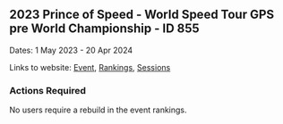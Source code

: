 ## 2023 Prince of Speed - World Speed Tour GPS pre World Championship - ID 855

Dates: 1 May 2023 - 20 Apr 2024

Links to website: [Event](https://www.gps-speedsurfing.com/default.aspx?mnu=event&val=855), [Rankings](https://www.gps-speedsurfing.com/default.aspx?mnu=eventranking&val=855), [Sessions](https://www.gps-speedsurfing.com/default.aspx?mnu=eventsessions&val=855)

### Actions Required

No users require a rebuild in the event rankings.

